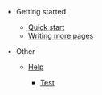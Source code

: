 - Getting started

  - [Quick start](/start/quickstart.md "Title Of page")
  - [Writing more pages](/start/more.md)

- Other

  - [Help](/other/help.md)

    - [Test](/other/help/test.md)
